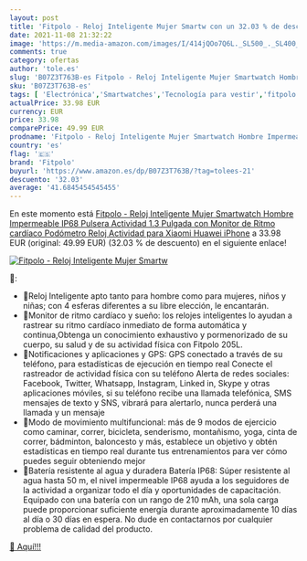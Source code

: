```yaml
---
layout: post
title: 'Fitpolo - Reloj Inteligente Mujer Smartw con un 32.03 % de descuento'
date: 2021-11-08 21:32:22
image: 'https://m.media-amazon.com/images/I/414jQOo7Q6L._SL500_._SL400_.jpg'
comments: true
category: ofertas
author: 'tole.es'
slug: 'B07Z3T763B-es Fitpolo - Reloj Inteligente Mujer Smartwatch Hombre...'
sku: 'B07Z3T763B-es'
tags: [ 'Electrónica','Smartwatches','Tecnología para vestir','fitpolo','iphone', ]
actualPrice: 33.98 EUR
currency: EUR
price: 33.98
comparePrice: 49.99 EUR
prodname: 'Fitpolo - Reloj Inteligente Mujer Smartwatch Hombre Impermeable IP68 Pulsera Actividad 1.3 Pulgada con Monitor de Ritmo cardíaco  Podómetro  Reloj Actividad para Xiaomi Huawei iPhone'
country: 'es'
flag: '🇪🇸'
brand: 'Fitpolo'
buyurl: 'https://www.amazon.es/dp/B07Z3T763B/?tag=tolees-21'
descuento: '32.03'
average: '41.6845454545455'
---
```


En este momento está [Fitpolo - Reloj Inteligente Mujer Smartwatch Hombre Impermeable IP68 Pulsera Actividad 1.3 Pulgada con Monitor de Ritmo cardíaco  Podómetro  Reloj Actividad para Xiaomi Huawei iPhone](https://www.amazon.es/dp/B07Z3T763B/?tag=tolees-21) a 33.98 EUR (original: 49.99 EUR) (32.03 %  de descuento) en el siguiente enlace!

[![Fitpolo - Reloj Inteligente Mujer Smartw](https://m.media-amazon.com/images/I/414jQOo7Q6L._SL500_._SL400_.jpg)](https://www.amazon.es/dp/B07Z3T763B/?tag=tolees-21)

🔎:

- 🎁Reloj Inteligente apto tanto para hombre como para mujeres, niños y niñas; con 4 esferas diferentes a su libre elección, le encantarán.
- 🎁Monitor de ritmo cardíaco y sueño: los relojes inteligentes lo ayudan a rastrear su ritmo cardíaco inmediato de forma automática y continua,Obtenga un conocimiento exhaustivo y pormenorizado de su cuerpo, su salud y de su actividad física con Fitpolo 205L.
- 🎁Notificaciones y aplicaciones y GPS: GPS conectado a través de su teléfono, para estadísticas de ejecución en tiempo real Conecte el rastreador de actividad física con su teléfono Alerta de redes sociales: Facebook, Twitter, Whatsapp, Instagram, Linked in, Skype y otras aplicaciones móviles, si su teléfono recibe una llamada telefónica, SMS mensajes de texto y SNS, vibrará para alertarlo, nunca perderá una llamada y un mensaje
- 🎁Modo de movimiento multifuncional: más de 9 modos de ejercicio como caminar, correr, bicicleta, senderismo, montañismo, yoga, cinta de correr, bádminton, baloncesto y más, establece un objetivo y obtén estadísticas en tiempo real durante tus entrenamientos para ver cómo puedes seguir obteniendo mejor
- 🎁Batería resistente al agua y duradera Batería IP68: Súper resistente al agua hasta 50 m, el nivel impermeable IP68 ayuda a los seguidores de la actividad a organizar todo el día y oportunidades de capacitación. Equipado con una batería con un rango de 210 mAh, una sola carga puede proporcionar suficiente energía durante aproximadamente 10 días al día o 30 días en espera. No dude en contactarnos por cualquier problema de calidad del producto.

[🛒 Aquí!!!](https://www.amazon.es/dp/B07Z3T763B/?tag=tolees-21)
